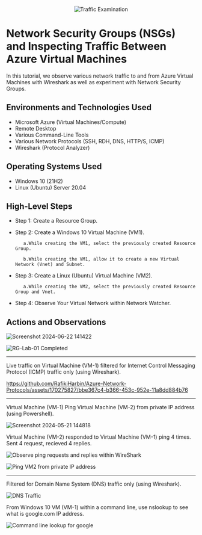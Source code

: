 <p align="center">
<img src="https://i.imgur.com/Ua7udoS.png" alt="Traffic Examination"/>
</p>

<h1>Network Security Groups (NSGs) and Inspecting Traffic Between Azure Virtual Machines</h1>
In this tutorial, we observe various network traffic to and from Azure Virtual Machines with Wireshark as well as experiment with Network Security Groups. <br />




<h2>Environments and Technologies Used</h2>

- Microsoft Azure (Virtual Machines/Compute)
- Remote Desktop
- Various Command-Line Tools
- Various Network Protocols (SSH, RDH, DNS, HTTP/S, ICMP)
- Wireshark (Protocol Analyzer)

<h2>Operating Systems Used </h2>

- Windows 10 (21H2)
- Linux (Ubuntu) Server 20.04

<h2>High-Level Steps</h2>

- Step 1: Create a Resource Group.

- Step 2: Create a Windows 10 Virtual Machine (VM1).

         a.While creating the VM1, select the previously created Resource Group.

         b.While creating the VM1, allow it to create a new Virtual Network (Vnet) and Subnet.

- Step 3: Create a Linux (Ubuntu) Virtual Machine (VM2).

         a.While creating the VM2, select the previously created Resource Group and Vnet.

- Step 4:  Observe Your Virtual Network within Network Watcher.  

<h2>Actions and Observations</h2>



![Screenshot 2024-06-22 141422](https://github.com/RafikiHarbin/Azure-Network-Protocols/assets/170275827/687e7dfd-96b8-447a-b149-48dba54e72ea)





![RG-Lab-01 Completed](https://github.com/RafikiHarbin/Azure-Network-Protocols/assets/170275827/6a0101f5-6bf7-46e7-bacd-b4f9e7a4199c)

_______________________________________________________________________________________________________________________________________________________________________________________________________________________________________________________________________________


Live traffic on Virtual Machine (VM-1) filtered for Internet Control Messaging Protocol (ICMP) traffic only (using Wireshark).


https://github.com/RafikiHarbin/Azure-Network-Protocols/assets/170275827/bbe367c4-b366-453c-952e-11a8dd884b76








______________________________________________________________________________________________________________________

Virtual Machine (VM-1) Ping Virtual Machine (VM-2) from private IP address (using Powershell).


![Screenshot 2024-05-21 144818](https://github.com/RafikiHarbin/Azure-Network-Protocols/assets/170275827/53a2ebaa-b9b4-4f9e-8331-954890e60bae)



Virtual Machine (VM-2) responded to Virtual Machine (VM-1) ping 4 times. Sent 4 request, recieved 4 replies.


![Observe ping requests and replies within WireShark](https://github.com/RafikiHarbin/Azure-Network-Protocols/assets/170275827/d8945c6f-f2cc-45fc-91df-5ae002b9e88a)



![Ping VM2 from private IP address](https://github.com/RafikiHarbin/Azure-Network-Protocols/assets/170275827/d3b538e1-029e-4004-ac14-2eb34bebd6cd)


______________________________________________________________________________________________________________________

Filtered for Domain Name System (DNS) traffic only (using Wireshark). 

![DNS Traffic](https://github.com/RafikiHarbin/Azure-Network-Protocols/assets/170275827/d1644871-7c7c-49f6-985d-09fc126631e9)

From Windows 10 VM (VM-1) within a command line, use nslookup to see what is google.com IP address.



![Command line lookup for google](https://github.com/RafikiHarbin/Azure-Network-Protocols/assets/170275827/7bd21fad-4c19-4e86-820e-fc4b37935267)



